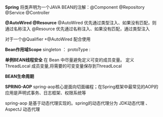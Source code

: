 **Spring**
将类声明为一个JAVA BEAN的注解：@Component @Repository @Service @Controller

**@AutoWired @Resource**
@AutoWired 优先通过类型注入、如果没有匹配，则通过名称注入
@Resource  优先通过名称注入、如果没有匹配，通过类型注入

对于一个@Qualifier +@AutoWired 配合使用


**Bean作用域Scope**
singleton ： 
protoType :


**单例BEAN线程安全**
在 Bean 中尽量避免定义可变的成员变量。
定义ThreadLocal 成员变量,将需要的可变变量保存到ThreadLocal 


**BEAN生命周期**


**SPRING-AOP**
spring-aop核心是面向切面编程；在Spring框架中最常见的AOP的应用是声明式事务、日志框架、权限系统等

spring-aop 是基于动态代理实现的。spring的动态代理分为 JDK动态代理  、AspectJ 动态代理



